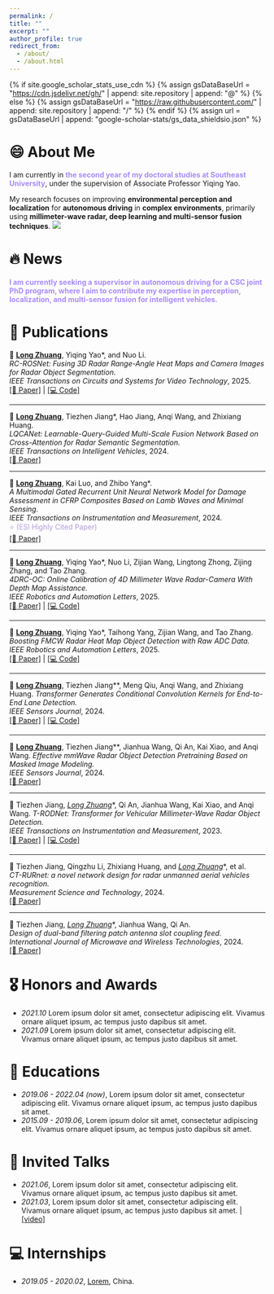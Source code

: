 ```yaml
---
permalink: /
title: ""
excerpt: ""
author_profile: true
redirect_from: 
  - /about/
  - /about.html
---
```


{% if site.google_scholar_stats_use_cdn %}
{% assign gsDataBaseUrl = "https://cdn.jsdelivr.net/gh/" | append: site.repository | append: "@" %}
{% else %}
{% assign gsDataBaseUrl = "https://raw.githubusercontent.com/" | append: site.repository | append: "/" %}
{% endif %}
{% assign url = gsDataBaseUrl | append: "google-scholar-stats/gs_data_shieldsio.json" %}

# 😄 About Me

I am currently in <span style="color:#A78BFA; font-weight:bold;">the second year of my doctoral studies at Southeast University</span>, under the supervision of Associate Professor Yiqing Yao.


My research focuses on improving **environmental perception and localization** for **autonomous driving** in **complex environments**, primarily using **millimeter-wave radar, deep learning and multi-sensor fusion techniques**.  <a href='https://scholar.google.com/citations?user=uzRvavcAAAAJ'>
  <img src="https://img.shields.io/endpoint?url={{ url | url_encode }}&logo=Google%20Scholar&labelColor=f6f6f6&color=9cf&style=flat&label=citations">
</a>


# 🔥 News
<span style="color:#A78BFA; font-weight:bold;">
I am currently seeking a supervisor in autonomous driving for a CSC joint PhD program, where I aim to contribute my expertise in perception, localization, and multi-sensor fusion for intelligent vehicles.
</span>

# 📝 Publications 
🔹 **<u>Long Zhuang</u>**, Yiqing Yao*, and Nuo Li.  
*RC-ROSNet: Fusing 3D Radar Range-Angle Heat Maps and Camera Images for Radar Object Segmentation.*  
<i>IEEE Transactions on Circuits and Systems for Video Technology</i>, 2025.  
[[📄 Paper]](https://ieeexplore.ieee.org/document/11112643) | [[💻 Code]](https://github.com/Zhuanglong2/RC-ROSNet)

---

🔹 **<u>Long Zhuang</u>**, Tiezhen Jiang\*, Hao Jiang, Anqi Wang, and Zhixiang Huang.  
*LQCANet: Learnable-Query-Guided Multi-Scale Fusion Network Based on Cross-Attention for Radar Semantic Segmentation.*  
<i>IEEE Transactions on Intelligent Vehicles</i>, 2024.  
[[📄 Paper]](https://ieeexplore.ieee.org/document/10356738)

---

🔹 **<u>Long Zhuang</u>**, Kai Luo, and Zhibo Yang\*.  
*A Multimodal Gated Recurrent Unit Neural Network Model for Damage Assessment in CFRP Composites Based on Lamb Waves and Minimal Sensing.*  
<i>IEEE Transactions on Instrumentation and Measurement</i>, 2024.  
<span style="color:#B19CD9;">⭐ (ESI Highly Cited Paper)</span>  
[[📄 Paper]](https://ieeexplore.ieee.org/document/10379118)

---

🔹 **<u>Long Zhuang</u>**, Yiqing Yao\*, Nuo Li, Zijian Wang, Lingtong Zhong, Zijing Zhang, and Tao Zhang.  
*4DRC-OC: Online Calibration of 4D Millimeter Wave Radar-Camera With Depth Map Assistance.*  
<i>IEEE Robotics and Automation Letters</i>, 2025.  
[[📄 Paper]](https://ieeexplore.ieee.org/document/10950073) | [[💻 Code]](https://github.com/Zhuanglong2/4DRC-OC)

---

🔹 **<u>Long Zhuang</u>**,  Yiqing Yao\*, Taihong Yang, Zijian Wang, and Tao Zhang.
*Boosting FMCW Radar Heat Map Object Detection with Raw ADC Data.*  
<i>IEEE Robotics and Automation Letters</i>, 2025.  
[[📄 Paper]](https://ieeexplore.ieee.org/document/11192687) | [[💻 Code]](https://github.com/Zhuanglong2/Mamba-RODNet)

---

🔹 **<u>Long Zhuang</u>**, Tiezhen Jiang\**, Meng Qiu, Anqi Wang, and Zhixiang Huang.
*Transformer Generates Conditional Convolution Kernels for End-to-End Lane Detection.*  
<i>IEEE Sensors Journal</i>, 2024.  
[[📄 Paper]](https://ieeexplore.ieee.org/document/10608068) | [[💻 Code]](https://github.com/Zhuanglong2/Condformer)

---

🔹 **<u>Long Zhuang</u>**, Tiezhen Jiang\**, Jianhua Wang, Qi An, Kai Xiao, and Anqi Wang.
*Effective mmWave Radar Object Detection Pretraining Based on Masked Image Modeling.*  
<i>IEEE Sensors Journal</i>, 2024.  
[[📄 Paper]](https://ieeexplore.ieee.org/document/10353950)

---

🔹 Tiezhen Jiang, **<u>Long Zhuang*</u>**, Qi An, Jianhua Wang, Kai Xiao, and Anqi Wang.
*T-RODNet: Transformer for Vehicular Millimeter-Wave Radar Object Detection.*  
<i>IEEE Transactions on Instrumentation and Measurement</i>, 2023.  
[[📄 Paper]](https://ieeexplore.ieee.org/document/9989400) | [[💻 Code]](https://github.com/Zhuanglong2/T-RODNet)

---

🔹 Tiezhen Jiang, Qingzhu Li, Zhixiang Huang, and **<u>Long Zhuang*</u>**, et al.  
*CT-RURnet: a novel network design for radar unmanned aerial vehicles recognition.*  
<i>Measurement Science and Technology</i>, 2024.  
[[📄 Paper]](https://iopscience.iop.org/article/10.1088/1361-6501/ada1ef)

---

🔹 Tiezhen Jiang, **<u>Long Zhuang*</u>**, Jianhua Wang, Qi An.  
*Design of dual-band filtering patch antenna slot coupling feed.*  
<i>International Journal of Microwave and Wireless Technologies</i>, 2024.  
[[📄 Paper]](https://www.cambridge.org/core/journals/international-journal-of-microwave-and-wireless-technologies/article/abs/design-of-dualband-filtering-patch-antenna-slot-coupling-feed/9588005D36E787CF1AEB3C0F640AEACD)


# 🎖 Honors and Awards
- *2021.10* Lorem ipsum dolor sit amet, consectetur adipiscing elit. Vivamus ornare aliquet ipsum, ac tempus justo dapibus sit amet. 
- *2021.09* Lorem ipsum dolor sit amet, consectetur adipiscing elit. Vivamus ornare aliquet ipsum, ac tempus justo dapibus sit amet. 

# 📖 Educations
- *2019.06 - 2022.04 (now)*, Lorem ipsum dolor sit amet, consectetur adipiscing elit. Vivamus ornare aliquet ipsum, ac tempus justo dapibus sit amet. 
- *2015.09 - 2019.06*, Lorem ipsum dolor sit amet, consectetur adipiscing elit. Vivamus ornare aliquet ipsum, ac tempus justo dapibus sit amet. 

# 💬 Invited Talks
- *2021.06*, Lorem ipsum dolor sit amet, consectetur adipiscing elit. Vivamus ornare aliquet ipsum, ac tempus justo dapibus sit amet. 
- *2021.03*, Lorem ipsum dolor sit amet, consectetur adipiscing elit. Vivamus ornare aliquet ipsum, ac tempus justo dapibus sit amet.  \| [\[video\]](https://github.com/)

# 💻 Internships
- *2019.05 - 2020.02*, [Lorem](https://github.com/), China.
